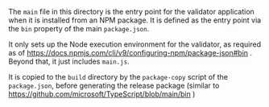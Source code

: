 The `main` file in this directory is the entry point for the validator application when it is installed from an NPM package. It is defined as the entry point via the `bin` property of the main `package.json`.

It only sets up the Node execution environment for the validator, as required as of https://docs.npmjs.com/cli/v9/configuring-npm/package-json#bin . Beyond that, it just includes `main.js`. 

It is copied to the `build` directory by the `package-copy` script of the `package.json`, before generating the release package (similar to https://github.com/microsoft/TypeScript/blob/main/bin )